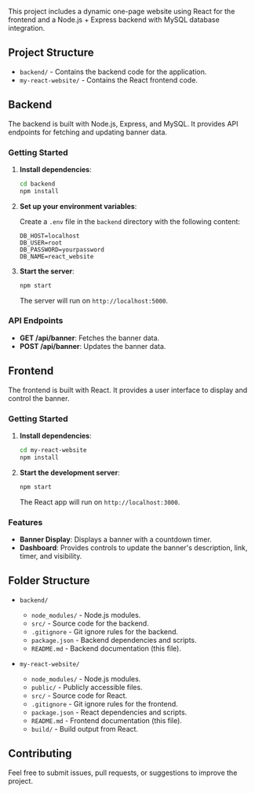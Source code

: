 

This project includes a dynamic one-page website using React for the frontend and a Node.js + Express backend with MySQL database integration.

## Project Structure

- `backend/` - Contains the backend code for the application.
- `my-react-website/` - Contains the React frontend code.

## Backend

The backend is built with Node.js, Express, and MySQL. It provides API endpoints for fetching and updating banner data.

### Getting Started

1. **Install dependencies**:

   ```bash
   cd backend
   npm install
   ```

2. **Set up your environment variables**:

   Create a `.env` file in the `backend` directory with the following content:

   ```plaintext
   DB_HOST=localhost
   DB_USER=root
   DB_PASSWORD=yourpassword
   DB_NAME=react_website
   ```

3. **Start the server**:

   ```bash
   npm start
   ```

   The server will run on `http://localhost:5000`.

### API Endpoints

- **GET /api/banner**: Fetches the banner data.
- **POST /api/banner**: Updates the banner data.

## Frontend

The frontend is built with React. It provides a user interface to display and control the banner.

### Getting Started

1. **Install dependencies**:

   ```bash
   cd my-react-website
   npm install
   ```

2. **Start the development server**:

   ```bash
   npm start
   ```

   The React app will run on `http://localhost:3000`.

### Features

- **Banner Display**: Displays a banner with a countdown timer.
- **Dashboard**: Provides controls to update the banner's description, link, timer, and visibility.

## Folder Structure

- `backend/`
  - `node_modules/` - Node.js modules.
  - `src/` - Source code for the backend.
  - `.gitignore` - Git ignore rules for the backend.
  - `package.json` - Backend dependencies and scripts.
  - `README.md` - Backend documentation (this file).

- `my-react-website/`
  - `node_modules/` - Node.js modules.
  - `public/` - Publicly accessible files.
  - `src/` - Source code for React.
  - `.gitignore` - Git ignore rules for the frontend.
  - `package.json` - React dependencies and scripts.
  - `README.md` - Frontend documentation (this file).
  - `build/` - Build output from React.

## Contributing

Feel free to submit issues, pull requests, or suggestions to improve the project.


